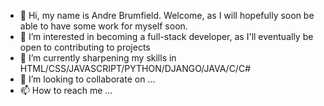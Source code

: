 - 👋 Hi, my name is Andre Brumfield. Welcome, as I will hopefully soon be able to have some work for myself soon. 
- 👀 I’m interested in becoming a full-stack developer, as I'll eventually be open to contributing to projects 
- 🌱 I’m currently sharpening my skills in HTML/CSS/JAVASCRIPT/PYTHON/DJANGO/JAVA/C/C#
- 💞️ I’m looking to collaborate on ...
- 📫 How to reach me ...

<!---
Andre-Brumfield/Andre-Brumfield is a ✨ special ✨ repository because its `README.md` (this file) appears on your GitHub profile.
You can click the Preview link to take a look at your changes.
--->
